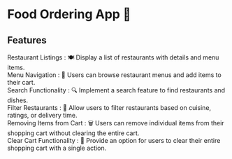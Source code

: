 # Food Ordering App 🍕

## Features

Restaurant Listings : 🍽️ Display a list of restaurants with details and menu items.  
Menu Navigation : 📜 Users can browse restaurant menus and add items to their cart.  
Search Functionality : 🔍 Implement a search feature to find restaurants and dishes.   
Filter Restaurants : 🍲 Allow users to filter restaurants based on cuisine, ratings, or delivery time.   
Removing Items from Cart : 🗑️ Users can remove individual items from their shopping cart without clearing the entire cart.  
Clear Cart Functionality : 🛒 Provide an option for users to clear their entire shopping cart with a single action.  




